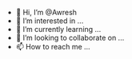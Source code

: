 - 👋 Hi, I’m @Awresh
- 👀 I’m interested in ...
- 🌱 I’m currently learning ...
- 💞️ I’m looking to collaborate on ...
- 📫 How to reach me ...

<!---
Awresh/Awresh is a ✨ special ✨ repository because its `README.md` (this file) appears on your GitHub profile.
You can click the Preview link to take a look at your changes.
--->
